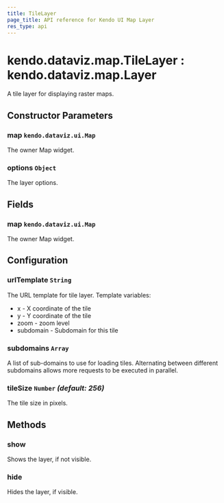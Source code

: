 ```yaml
---
title: TileLayer
page_title: API reference for Kendo UI Map Layer
res_type: api
---
```


# kendo.dataviz.map.TileLayer : kendo.dataviz.map.Layer
A tile layer for displaying raster maps.

## Constructor Parameters

### map `kendo.dataviz.ui.Map`
The owner Map widget.

### options `Object`
The layer options.

## Fields

### map `kendo.dataviz.ui.Map`
The owner Map widget.

## Configuration

### urlTemplate `String`

The URL template for tile layer. Template variables:

* x - X coordinate of the tile
* y - Y coordinate of the tile
* zoom - zoom level
* subdomain - Subdomain for this tile

### subdomains `Array`

A list of sub-domains to use for loading tiles.
Alternating between different subdomains allows more requests to be executed in parallel.

### tileSize `Number` *(default: 256)*
The tile size in pixels.

## Methods

### show
Shows the layer, if not visible.

### hide
Hides the layer, if visible.

